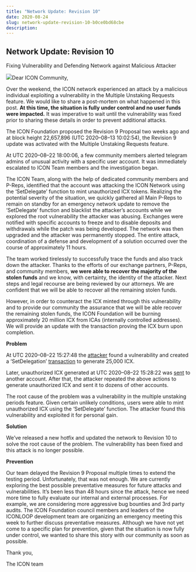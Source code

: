 ```yaml
---
title: "Network Update: Revision 10"
date: 2020-08-24
slug: network-update-revision-10-b0ce0bd68cbe
description:
---
```


## Network Update: Revision 10

Fixing Vulnerability and Defending Network against Malicious Attacker

![](https://cdn-images-1.medium.com/max/800/1*evpIcRi3dG4uTqILFm8f_A.png)Dear ICON Community,

Over the weekend, the ICON network experienced an attack by a malicious individual exploiting a vulnerability in the Multiple Unstaking Requests feature. We would like to share a post-mortem on what happened in this post. **At this time, the situation is fully under control and no user funds were impacted.** It was imperative to wait until the vulnerability was fixed prior to sharing these details in order to prevent additional attacks.

The ICON Foundation proposed the Revision 9 Proposal two weeks ago and at block height 22,657,896 (UTC 2020–08–13 10:02:54), the Revision 9 update was activated with the Multiple Unstaking Requests feature.

At UTC 2020–08–22 18:00:06, a few community members alerted telegram admins of unusual activity with a specific user account. It was immediately escalated to ICON Team members and the investigation began.

The ICON Team, along with the help of dedicated community members and P-Reps, identified that the account was attacking the ICON Network using the ‘SetDelegate’ function to mint unauthorized ICX tokens. Realizing the potential severity of the situation, we quickly gathered all Main P-Reps to remain on standby for an emergency network update to remove the ‘SetDelegate’ function and blacklist the attacker’s accounts while we explored the root vulnerability the attacker was abusing. Exchanges were notified with specific accounts to freeze and to disable deposits and withdrawals while the patch was being developed. The network was then upgraded and the attacker was permanently stopped. The entire attack, coordination of a defense and development of a solution occurred over the course of approximately 11 hours.

The team worked tirelessly to successfully trace the funds and also track down the attacker. Thanks to the efforts of our exchange partners, P-Reps, and community members, **we were able to recover the majority of the stolen funds** and we know, with certainty, the identity of the attacker. Next steps and legal recourse are being reviewed by our attorneys. We are confident that we will be able to recover all the remaining stolen funds.

However, in order to counteract the ICX minted through this vulnerability and to provide our community the assurance that we will be able recover the remaining stolen funds, the ICON Foundation will be burning approximately 20 million ICX from ICAs (internally controlled addresses). We will provide an update with the transaction proving the ICX burn upon completion.

**Problem**

At UTC 2020–08–22 15:27:48 the [attacker](https://tracker.icon.foundation/addresstx/hx76dcc464a27d74ca7798dd789d2e1da8193219b4) found a vulnerability and created a ‘SetDelegation’ [transaction](https://tracker.icon.foundation/transaction/0xe9420e3c26b3ba1e0a8583dd8b49f807fd958413e69ffc3981be25ba3dd5b2a6) to generate 25,000 ICX.

Later, unauthorized ICX generated at UTC 2020–08–22 15:28:22 was [sent](https://tracker.icon.foundation/transaction/0xcc714a9648a91c1394be77b202f64f37ef5736c550ab360cddd657fde8a55ac1) to another account. After that, the attacker repeated the above actions to generate unauthorized ICX and sent it to dozens of other accounts.

The root cause of the problem was a vulnerability in the multiple unstaking periods feature. Given certain unlikely conditions, users were able to mint unauthorized ICX using the ‘SetDelegate’ function. The attacker found this vulnerability and exploited it for personal gain.

**Solution**

We’ve released a new hotfix and updated the network to Revision 10 to solve the root cause of the problem. The vulnerability has been fixed and this attack is no longer possible.

**Prevention**

Our team delayed the Revision 9 Proposal multiple times to extend the testing period. Unfortunately, that was not enough. We are currently exploring the best possible preventative measures for future attacks and vulnerabilities. It’s been less than 48 hours since the attack, hence we need more time to fully evaluate our internal and external processes. For example, we are considering more aggressive bug bounties and 3rd party audits. The ICON Foundation council members and leaders of the ICONLOOP development team are organizing an emergency meeting this week to further discuss preventative measures. Although we have not yet come to a specific plan for prevention, given that the situation is now fully under control, we wanted to share this story with our community as soon as possible.

Thank you,

The ICON team

